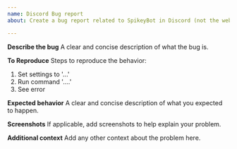 ```yaml
---
name: Discord Bug report
about: Create a bug report related to SpikeyBot in Discord (not the website).

---
```


**Describe the bug**
A clear and concise description of what the bug is.

**To Reproduce**
Steps to reproduce the behavior:
1. Set settings to '...'
2. Run command '....'
3. See error

**Expected behavior**
A clear and concise description of what you expected to happen.

**Screenshots**
If applicable, add screenshots to help explain your problem.

**Additional context**
Add any other context about the problem here.
